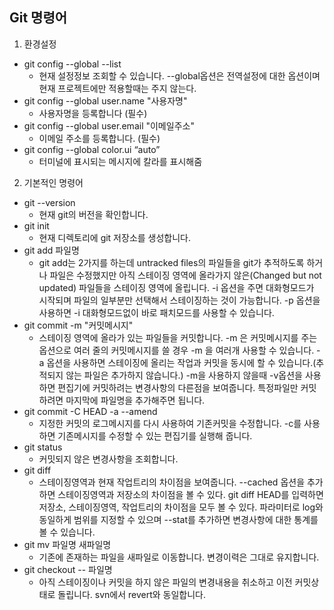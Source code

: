 ## Git 명령어
1. 환경설정
 * git config --global --list 
    * 현재 설정정보 조회할 수 있습니다. --global옵션은 전역설정에 대한 옵션이며 현재 프로젝트에만 적용할때는 주지 않는다.
 * git config --global user.name "사용자명" 
    * 사용자명을 등록합니다 (필수)
 * git config --global user.email "이메일주소" 
    * 이메일 주소를 등록합니다. (필수)
 * git config --global color.ui “auto”
    * 터미널에 표시되는 메시지에 칼라를 표시해줌
    
2. 기본적인 명령어
 * git --version
     * 현재 git의 버전을 확인합니다.
 * git init
     * 현재 디렉토리에 git 저장소를 생성합니다.
 * git add 파일명
     * git add는 2가지를 하는데 untracked files의 파일들을 git가 추적하도록 하거나 파일은 수정했지만 아직 스테이징 영역에 올라가지 않은(Changed but not updated) 파일들을 스테이징 영역에 올립니다. -i 옵션을 주면 대화형모드가 시작되며 파일의 일부분만 선택해서 스테이징하는 것이 가능합니다. -p 옵션을 사용하면 -i 대화형모드없이 바로 패치모드를 사용할 수 있습니다.
 * git commit -m "커밋메시지"
     * 스테이징 영역에 올라가 있는 파일들을 커밋합니다. -m 은 커밋메시지를 주는 옵션으로 여러 줄의 커밋메시지를 쓸 경우 -m 을 여러개 사용할 수 있습니다. -a 옵션을 사용하면 스테이징에 올리는 작업과 커밋을 동시에 할 수 있습니다.(추적되지 않는 파일은 추가하지 않습니다.) -m을 사용하지 않을때 -v옵션을 사용하면 편집기에 커밋하려는 변경사항의 다른점을 보여줍니다. 특정파일만 커밋하려면 마지막에 파일명을 추가해주면 됩니다.
 * git commit -C HEAD -a --amend
     * 지정한 커밋의 로그메시지를 다시 사용하여 기존커밋을 수정합니다. -c를 사용하면 기존메시지를 수정할 수 있는 편집기를 실행해 줍니다.
 * git status
     * 커밋되지 않은 변경사항을 조회합니다.
 * git diff
     * 스테이징영역과 현재 작업트리의 차이점을 보여줍니다. --cached 옵션을 추가하면 스테이징영역과 저장소의 차이점을 볼 수 있다. git diff HEAD를 입력하면 저장소, 스테이징영역, 작업트리의 차이점을 모두 볼 수 있다. 파라미터로 log와 동일하게 범위를 지정할 수 있으며 --stat를 추가하면 변경사항에 대한 통계를 볼 수 있습니다.
 * git mv 파일명 새파일명
     * 기존에 존재하는 파일을 새파일로 이동합니다. 변경이력은 그대로 유지합니다.
 * git checkout -- 파일명
     * 아직 스테이징이나 커밋을 하지 않은 파일의 변경내용을 취소하고 이전 커밋상태로 돌립니다. svn에서 revert와 동일합니다.
